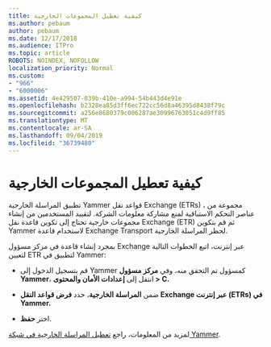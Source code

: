 ```yaml
---
title: كيفية تعطيل المجموعات الخارجية
ms.author: pebaum
author: pebaum
ms.date: 12/17/2018
ms.audience: ITPro
ms.topic: article
ROBOTS: NOINDEX, NOFOLLOW
localization_priority: Normal
ms.custom:
- "966"
- "6000006"
ms.assetid: 4e429507-039b-410e-a994-54b443d4e91e
ms.openlocfilehash: b2328ea85d3ff6ec722cc56d8a46395d8438f79c
ms.sourcegitcommit: a256e8680379c006287ae30996763051c4d9ff85
ms.translationtype: MT
ms.contentlocale: ar-SA
ms.lasthandoff: 09/04/2019
ms.locfileid: "36739480"
---
```

# <a name="how-to-disable-external-groups"></a>كيفية تعطيل المجموعات الخارجية

تطبيق المراسلة الخارجية Yammer قواعد نقل Exchange (ETRs) ، مجموعة من عناصر التحكم الاستباقية لمنع مشاركة معلومات الشركة. لتقييد المستخدمين من إنشاء مجموعات خارجية تحتاج إلى تكوين قاعدة نقل Exchange (ETR) ثم قم بتكوين Yammer لاستخدام قاعدة Exchange Transport لحظر المراسلة الخارجية.
  
بمجرد إنشاء قاعدة في مركز مسؤول Exchange عبر إنترنت، اتبع الخطوات التالية لتعيين ETR لتطبيق في Yammer:
  
- قم بتسجيل الدخول إلى Yammer كمسؤول تم التحقق منه، وفي **مركز مسؤول Yammer**، انتقل إلى **إعدادات الأمان والمحتوى \> C.**

- ضمن **المراسلة الخارجية**، حدد **فرض قواعد النقل Exchange عبر إنترنت (ETRs) في Yammer.**

- اختر **حفظ**.

لمزيد من المعلومات، راجع [تعطيل المراسلة الخارجية في شبكة Yammer](https://docs.microsoft.com/yammer/work-with-external-users/disable-external-messaging).
  